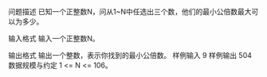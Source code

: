 问题描述
已知一个正整数N，问从1~N中任选出三个数，他们的最小公倍数最大可以为多少。

输入格式
输入一个正整数N。

输出格式
输出一个整数，表示你找到的最小公倍数。
样例输入
9
样例输出
504
数据规模与约定
1 <= N <= 106。